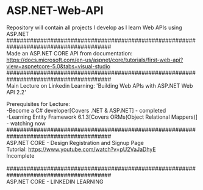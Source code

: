 # ASP.NET-Web-API<br/>
Repository will contain all projects I develop as I learn Web APIs using ASP.NET<br/>
#######################################################################################<br/>
Made an ASP.NET CORE API from documentation: https://docs.microsoft.com/en-us/aspnet/core/tutorials/first-web-api?view=aspnetcore-5.0&tabs=visual-studio<br/>
#######################################################################################<br/>
Main Lecture on Linkedin Learning: 'Building Web APIs with ASP.NET Web API 2.2'<br/>

Prerequisites for Lecture:<br/>
-Become a C# developer[Covers .NET & ASP.NET] - completed<br/>
-Learning Entity Framework 6.1.3[Covers ORMs(Object Relational Mappers)] - watching now<br/>
#######################################################################################<br/>
ASP.NET CORE - Design Registration and Signup Page<br/>
Tutorial: https://www.youtube.com/watch?v=pU2VaJaDhyE <br/>
Incomplete<br/>
<br/>
#######################################################################################<br/>
ASP.NET CORE - LINKEDIN LEARNING<br/>

<br/>
